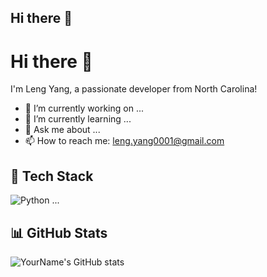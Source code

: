 ## Hi there 👋

# Hi there 👋

I'm Leng Yang, a passionate developer from North Carolina!

- 🔭 I’m currently working on ...
- 🌱 I’m currently learning ...
- 💬 Ask me about ...
- 📫 How to reach me: leng.yang0001@gmail.com

## 🚀 Tech Stack
![Python](https://img.shields.io/badge/-Python-3776AB?style=flat-square&logo=python&logoColor=white)
...

## 📊 GitHub Stats
![YourName's GitHub stats](https://github-readme-stats.vercel.app/api?username=yourusername&show_icons=true)

